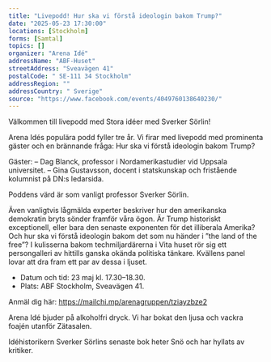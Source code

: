 ```yaml
---
title: "Livepodd! Hur ska vi förstå ideologin bakom Trump?"
date: "2025-05-23 17:30:00"
locations: [Stockholm]
forms: [Samtal]
topics: []
organizer: "Arena Idé"
addressName: "ABF-Huset"
streetAddress: "Sveavägen 41"
postalCode: " SE-111 34 Stockholm"
addressRegion: ""
addressCountry: " Sverige"
source: "https://www.facebook.com/events/4049760138640230/"
---
```

Välkommen till livepodd med Stora idéer med Sverker Sörlin!

Arena Idés populära podd fyller tre år. Vi firar med livepodd med prominenta gäster och en brännande fråga: Hur ska vi förstå ideologin bakom Trump?

Gäster:
– Dag Blanck, professor i Nordamerikastudier vid Uppsala universitet.
– Gina Gustavsson, docent i statskunskap och fristående kolumnist på DN:s ledarsida.

Poddens värd är som vanligt professor Sverker Sörlin.

Även vanligtvis lågmälda experter beskriver hur den amerikanska demokratin bryts sönder framför våra ögon. Är Trump historiskt exceptionell, eller bara den senaste exponenten för det illiberala Amerika? Och hur ska vi förstå ideologin bakom det som nu händer i ”the land of the free”? I kulisserna bakom techmiljardärerna i Vita huset rör sig ett persongalleri av hittills ganska okända politiska tänkare. Kvällens panel lovar att dra fram ett par av dessa i ljuset.

- Datum och tid: 23 maj kl. 17.30–18.30.
- Plats: ABF Stockholm, Sveavägen 41.

Anmäl dig här: https://mailchi.mp/arenagruppen/tziayzbze2

Arena Idé bjuder på alkoholfri dryck. Vi har bokat den ljusa och vackra foajén utanför Zätasalen.

Idéhistorikern Sverker Sörlins senaste bok heter Snö och har hyllats av kritiker.